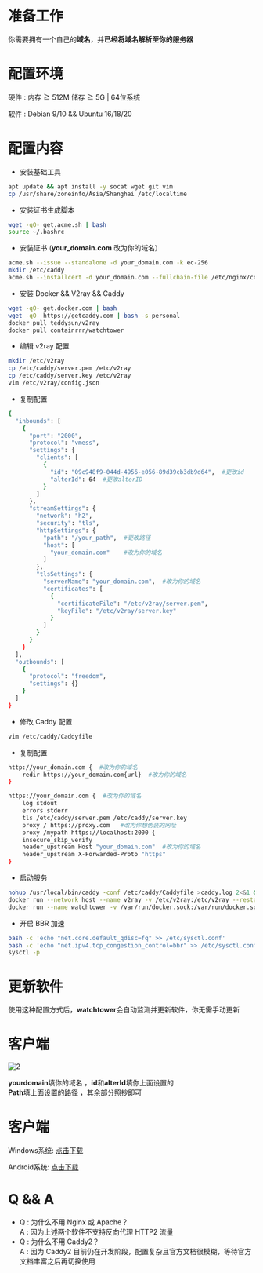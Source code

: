 # 准备工作
你需要拥有一个自己的**域名**，并**已经将域名解析至你的服务器**   
# 配置环境
硬件 : 内存 ≧ 512M 储存 ≧ 5G | 64位系统      

软件 : Debian 9/10 && Ubuntu 16/18/20
# 配置内容
- 安装基础工具  
```bash
apt update && apt install -y socat wget git vim
cp /usr/share/zoneinfo/Asia/Shanghai /etc/localtime
```
- 安装证书生成脚本  
```bash
wget -qO- get.acme.sh | bash 
source ~/.bashrc
```
- 安装证书  (**your_domain.com** 改为你的域名）
```bash
acme.sh --issue --standalone -d your_domain.com -k ec-256
mkdir /etc/caddy
acme.sh --installcert -d your_domain.com --fullchain-file /etc/nginx/conf.d/server.crt --key-file /etc/nginx/conf.d/server.key --ecc
```
- 安装 Docker && V2ray && Caddy
```bash
wget -qO- get.docker.com | bash
wget -qO- https://getcaddy.com | bash -s personal
docker pull teddysun/v2ray
docker pull containrrr/watchtower
```
- 编辑 v2ray 配置 
```bash
mkdir /etc/v2ray
cp /etc/caddy/server.pem /etc/v2ray
cp /etc/caddy/server.key /etc/v2ray
vim /etc/v2ray/config.json
```
- 复制配置  
```bash
{
  "inbounds": [
    {
      "port": "2000",
      "protocol": "vmess",
      "settings": {
        "clients": [
          {
            "id": "09c948f9-044d-4956-e056-89d39cb3db9d64",  #更改id
            "alterId": 64  #更改alterID
          }
        ]
      },
      "streamSettings": {
        "network": "h2",
        "security": "tls",
        "httpSettings": {
          "path": "/your_path",  #更改路径
          "host": [
            "your_domain.com"    #改为你的域名
          ]
        },
        "tlsSettings": {
          "serverName": "your_domain.com",  #改为你的域名
          "certificates": [
            {
              "certificateFile": "/etc/v2ray/server.pem",
              "keyFile": "/etc/v2ray/server.key"
            }
          ]
        }
      }
    }
  ],
  "outbounds": [
    {
      "protocol": "freedom",
      "settings": {}
    }
  ]
}
```
- 修改 Caddy 配置 
```bash
vim /etc/caddy/Caddyfile
```
- 复制配置  
```bash
http://your_domain.com {  #改为你的域名
    redir https://your_domain.com{url}  #改为你的域名
}

https://your_domain.com {  #改为你的域名
    log stdout
    errors stderr
    tls /etc/caddy/server.pem /etc/caddy/server.key
    proxy / https://proxy.com   #改为你想伪装的网址
    proxy /mypath https://localhost:2000 {
    insecure_skip_verify
    header_upstream Host "your_domain.com"  #改为你的域名
    header_upstream X-Forwarded-Proto "https"
}
```
- 启动服务  
```bash 
nohup /usr/local/bin/caddy -conf /etc/caddy/Caddyfile >caddy.log 2<&1 &
docker run --network host --name v2ray -v /etc/v2ray:/etc/v2ray --restart=always -d teddysun/v2ray
docker run --name watchtower -v /var/run/docker.sock:/var/run/docker.sock --restart unless-stopped -d containrrr/watchtower --cleanup
```
- 开启 BBR 加速 
```bash
bash -c 'echo "net.core.default_qdisc=fq" >> /etc/sysctl.conf'
bash -c 'echo "net.ipv4.tcp_congestion_control=bbr" >> /etc/sysctl.conf'
sysctl -p
```
# 更新软件
使用这种配置方式后，**watchtower**会自动监测并更新软件，你无需手动更新

# 客户端

![2](https://github.com/charlieethan/firewall-proxy/blob/master/photos/2.jpg)

**yourdomain**填你的域名 ，**id**和**alterId**填你上面设置的  
**Path**填上面设置的路径 ，其余部分照抄即可
# 客户端
Windows系统: [点击下载](https://github.com/2dust/v2rayN/releases)

Android系统: [点击下载](https://github.com/2dust/v2rayNG/releases) 
# Q && A
- Q : 为什么不用 Nginx 或 Apache？     
A : 因为上述两个软件不支持反向代理 HTTP2 流量      
- Q : 为什么不用 Caddy2？     
A : 因为 Caddy2 目前仍在开发阶段，配置复杂且官方文档很模糊，等待官方文档丰富之后再切换使用
